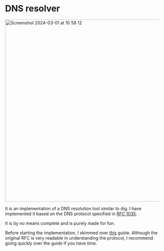 # DNS resolver

<img width="593" alt="Screenshot 2024-03-01 at 10 58 12" src="https://github.com/Bipinoli/DNS-Resolver/assets/11765482/5affbb3f-bae1-4b17-a4a5-d6715b070b7f">

It is an implementation of a DNS resolution tool similar to dig.
I have implemented it based on the DNS protocol specified in [RFC 1035](https://datatracker.ietf.org/doc/html/rfc1035).

It is by no means complete and is purely made for fun.

Before starting the implementation, I skimmed over [this](https://github.com/EmilHernvall/dnsguide/tree/master) guide.
Although the original RFC is very readable in understanding the protocol, I recommend going quickly over the guide if you have time.



